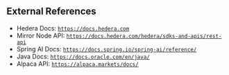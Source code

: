 ## External References

- Hedera Docs: [`https://docs.hedera.com`](https://docs.hedera.com)
- Mirror Node API: [`https://docs.hedera.com/hedera/sdks-and-apis/rest-api`](https://docs.hedera.com/hedera/sdks-and-apis/rest-api)
- Spring AI Docs: [`https://docs.spring.io/spring-ai/reference/`](https://docs.spring.io/spring-ai/reference/)
- Java Docs: [`https://docs.oracle.com/en/java/`](https://docs.oracle.com/en/java/)
- Alpaca API: [`https://alpaca.markets/docs/`](https://alpaca.markets/docs/)


